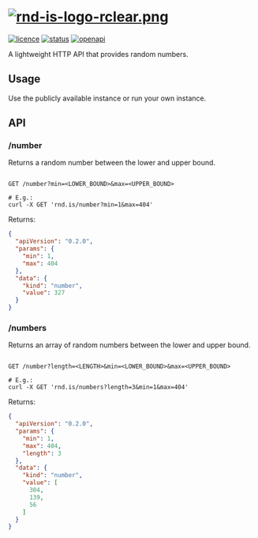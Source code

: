 # [![rnd-is-logo-rclear.png](https://i.postimg.cc/5t7GCYH1/rnd-is-logo-rclear.png)](https://rnd.is/)
[![licence](https://img.shields.io/github/license/mamichels/rnd.is?style=flat-square)](https://github.com/mamichels/rnd.is/blob/main/LICENSE)
[![status](https://img.shields.io/website?down_color=red&down_message=Down&label=RND.IS&style=flat-square&up_color=green&up_message=Live&url=http%3A%2F%2Frnd.is)](https://rnd.is/)
[![openapi](https://img.shields.io/badge/OpenAPI-Schema-green)](https://rnd.is/openapi)

A lightweight HTTP API that provides random numbers.

## Usage
Use the publicly available instance or run your own instance.

## API

### /number
Returns a random number between the lower and upper bound.
```shell

GET /number?min=<LOWER_BOUND>&max=<UPPER_BOUND>

# E.g.:
curl -X GET 'rnd.is/number?min=1&max=404'
```
Returns:
```json
{
  "apiVersion": "0.2.0",
  "params": {
    "min": 1,
    "max": 404
  },
  "data": {
    "kind": "number",
    "value": 327
  }
}
```
### /numbers
Returns an array of random numbers between the lower and upper bound.
```shell

GET /number?length=<LENGTH>&min=<LOWER_BOUND>&max=<UPPER_BOUND>

# E.g.:
curl -X GET 'rnd.is/numbers?length=3&min=1&max=404'
```
Returns:
```json
{
  "apiVersion": "0.2.0",
  "params": {
    "min": 1,
    "max": 404,
    "length": 3
  },
  "data": {
    "kind": "number",
    "value": [
      304,
      139,
      56
    ]
  }
}
```
